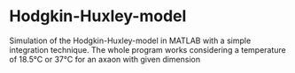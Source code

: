 # Hodgkin-Huxley-model

Simulation of the Hodgkin-Huxley-model in MATLAB with a simple integration technique. The whole program works considering a temperature of 18.5°C or 37°C for an axaon with given dimension
